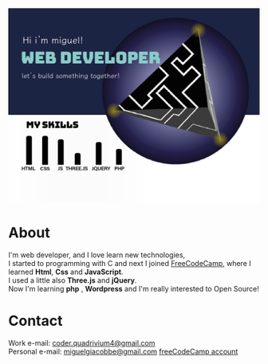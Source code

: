 <img src="/img/intro.png">

# About
I'm web developer, and I love learn new technologies, <br>
I started to programming with C and next I joined [FreeCodeCamp](https://www.freecodecamp.org/), where I learned **Html**, **Css** and **JavaScript**. <br>
I used a little also **Three.js** and **jQuery**. <br>
Now I'm learning **php** , **Wordpress** and I'm really interested to Open Source!

# Contact
Work e-mail: coder.quadrivium4@gmail.com<br>
Personal e-mail: miguelgiacobbe@gmail.com
[freeCodeCamp account](https://www.freecodecamp.org/procoder4)